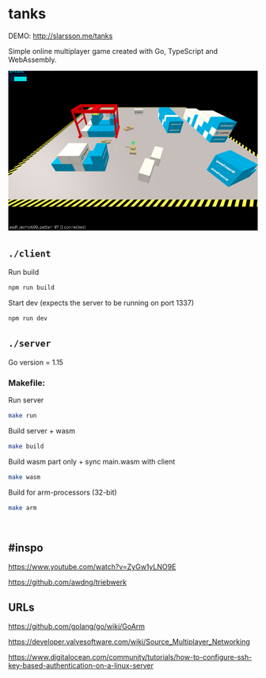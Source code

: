 # tanks
DEMO: http://slarsson.me/tanks

Simple online multiplayer game created with Go, TypeScript and WebAssembly.

![alt text](./assets/screen2.png)


## `./client`
Run build
```sh
npm run build
```

Start dev (expects the server to be running on port 1337)
```sh
npm run dev
```

## `./server`
Go version = 1.15

### Makefile:
Run server
```sh
make run
```

Build server + wasm
```sh
make build
```

Build wasm part only + sync main.wasm with client
```sh
make wasm
```

Build for arm-processors (32-bit) 
```sh
make arm
```
&nbsp;

## #inspo
https://www.youtube.com/watch?v=ZyGw1yLNO9E

https://github.com/awdng/triebwerk

## URLs

https://github.com/golang/go/wiki/GoArm

https://developer.valvesoftware.com/wiki/Source_Multiplayer_Networking

https://www.digitalocean.com/community/tutorials/how-to-configure-ssh-key-based-authentication-on-a-linux-server
